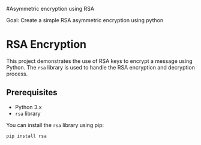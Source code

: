 #Asymmetric encryption using RSA

Goal: Create a simple RSA asymmetric encryption using python

# RSA Encryption 

This project demonstrates the use of RSA keys to encrypt a message using Python. The `rsa` library is used to handle the RSA encryption and decryption process.

## Prerequisites

- Python 3.x
- `rsa` library

You can install the `rsa` library using pip:

```bash
pip install rsa




